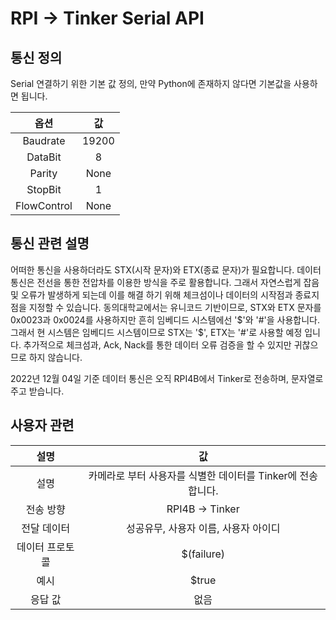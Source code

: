 # RPI -> Tinker Serial API

## 통신 정의

Serial 연결하기 위한 기본 값 정의, 만약 Python에 존재하지 않다면 기본값을 사용하면 됩니다.

옵션 | 값
:---:|:---:
Baudrate|19200
DataBit|8
Parity|None
StopBit|1
FlowControl|None

## 통신 관련 설명

어떠한 통신을 사용하더라도 STX(시작 문자)와 ETX(종료 문자)가 필요합니다. 데이터 통신은 전선을 통한 전압차를 이용한 방식을 주로 활용합니다. 그래서 자연스럽게 잡음 및 오류가 발생하게 되는데 이를 해결 하기 위해 체크섬이나 데이터의 시작점과 종료지점을 지정할 수 있습니다. 동의대학교에서는 유니코드 기반이므로, STX와 ETX 문자를 0x0023과 0x0024를 사용하지만 흔히 임베디드 시스템에선 '$'와 '#'을 사용합니다. 그래서 현 시스템은 임베디드 시스템이므로 STX는 '$', ETX는 '#'로 사용할 예정 입니다. 추가적으로 체크섬과, Ack, Nack를 통한 데이터 오류 검증을 할 수 있지만 귀찮으므로 하지 않습니다.

2022년 12월 04일 기준 데이터 통신은 오직 RPI4B에서 Tinker로 전송하며, 문자열로 주고 받습니다.

## 사용자 관련

설명 | 값
:---:|:---:
설명 | 카메라로 부터 사용자를 식별한 데이터를 Tinker에 전송합니다.
전송 방향 | RPI4B -> Tinker
전달 데이터 | 성공유무, 사용자 이름, 사용자 아이디
데이터 프로토콜 | $(failure)|(user_name)|(user_id)#
예시 | $true|차주형|aoikazto#
응답 값 | 없음
